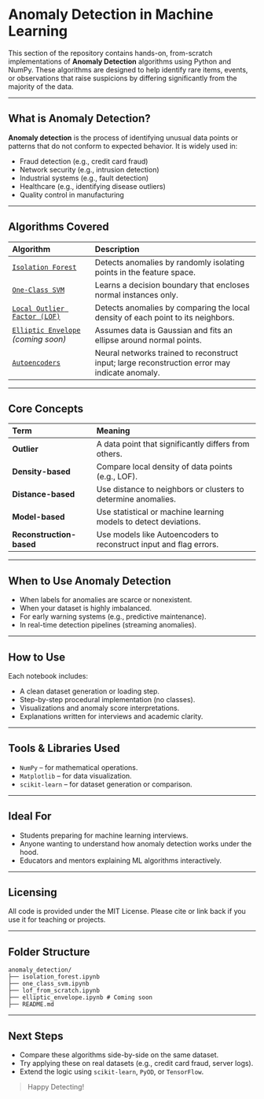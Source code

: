 # Anomaly Detection in Machine Learning

This section of the repository contains hands-on, from-scratch implementations of **Anomaly Detection** algorithms using Python and NumPy. These algorithms are designed to help identify rare items, events, or observations that raise suspicions by differing significantly from the majority of the data.

---

## What is Anomaly Detection?

**Anomaly detection** is the process of identifying unusual data points or patterns that do not conform to expected behavior. It is widely used in:

- Fraud detection (e.g., credit card fraud)
- Network security (e.g., intrusion detection)
- Industrial systems (e.g., fault detection)
- Healthcare (e.g., identifying disease outliers)
- Quality control in manufacturing

---

## Algorithms Covered

| Algorithm               | Description                                                                 |
|:------------------------|:-----------------------------------------------------------------------------|
| [`Isolation Forest`](./isolation_forest.ipynb)  | Detects anomalies by randomly isolating points in the feature space. |
| [`One-Class SVM`](./one_class_svm.ipynb)        | Learns a decision boundary that encloses normal instances only.      |
| [`Local Outlier Factor (LOF)`](./lof_from_scratch.ipynb) | Detects anomalies by comparing the local density of each point to its neighbors. |
| [`Elliptic Envelope`](./elliptic_envelope.ipynb) _(coming soon)_ | Assumes data is Gaussian and fits an ellipse around normal points. |
| [`Autoencoders`](../unsupervised_learning/autoencoders.ipynb) | Neural networks trained to reconstruct input; large reconstruction error may indicate anomaly. |

---

## Core Concepts

| Term                  | Meaning                                                                 |
|:-----------------------|:-------------------------------------------------------------------------|
| **Outlier**           | A data point that significantly differs from others.                    |
| **Density-based**     | Compare local density of data points (e.g., LOF).                       |
| **Distance-based**    | Use distance to neighbors or clusters to determine anomalies.           |
| **Model-based**       | Use statistical or machine learning models to detect deviations.        |
| **Reconstruction-based** | Use models like Autoencoders to reconstruct input and flag errors.   |

---

## When to Use Anomaly Detection

- When labels for anomalies are scarce or nonexistent.
- When your dataset is highly imbalanced.
- For early warning systems (e.g., predictive maintenance).
- In real-time detection pipelines (streaming anomalies).

---

## How to Use

Each notebook includes:

- A clean dataset generation or loading step.
- Step-by-step procedural implementation (no classes).
- Visualizations and anomaly score interpretations.
- Explanations written for interviews and academic clarity.

---

## Tools & Libraries Used

- `NumPy` – for mathematical operations.
- `Matplotlib` – for data visualization.
- `scikit-learn` – for dataset generation or comparison.

---

## Ideal For

- Students preparing for machine learning interviews.
- Anyone wanting to understand how anomaly detection works under the hood.
- Educators and mentors explaining ML algorithms interactively.

---

## Licensing

All code is provided under the MIT License. Please cite or link back if you use it for teaching or projects.

---

## Folder Structure

```text
anomaly_detection/
├── isolation_forest.ipynb
├── one_class_svm.ipynb
├── lof_from_scratch.ipynb
├── elliptic_envelope.ipynb # Coming soon
├── README.md
```

---

## Next Steps

- Compare these algorithms side-by-side on the same dataset.
- Try applying these on real datasets (e.g., credit card fraud, server logs).
- Extend the logic using `scikit-learn`, `PyOD`, or `TensorFlow`.


> Happy Detecting!
